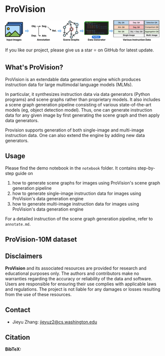 # ProVision

<p align="center">
    <img src="pipeline.png" width="1000" style="margin-bottom: 0.2;"/>
<p>

If you like our project, please give us a star ⭐ on GitHub for latest update.  </h2>




## What's ProVision?

ProVision is an extendable data generation engine which produces instruction data for large multimodal language models (MLMs). 

In particular, it synthesizes instruction data via data generators (Python programs) and scene graphs rather than proprietary models.
It also includes a scene graph generation pipeline consisting of various state-of-the-art models (eg, object detection model). 
Thus, one can generate instruction data for any given image by first generating the scene graph and then apply data generators.

Provision supports generation of both single-image and multi-image instruction data.
One can also extend the engine by adding new data generators.

## Usage

Please find the demo notebook in the `notebook` folder.
It contains step-by-step guide on 
1. how to generate scene graphs for images using ProVision's scene graph generation pipeline
2. how to generate single-image instruction data for images using ProVision's data generation engine
3. how to generate multi-image instruction data for images using ProVision's data generation engine

For a detailed instruction of the scene graph generation pipeline, refer to `annotate.md`.

## ProVision-10M dataset



## Disclaimers
**ProVision** and its associated resources are provided for research and educational purposes only. 
The authors and contributors make no warranties regarding the accuracy or reliability of the data and software. 
Users are responsible for ensuring their use complies with applicable laws and regulations. 
The project is not liable for any damages or losses resulting from the use of these resources.


## Contact

- Jieyu Zhang: jieyuz2@cs.washington.edu

## Citation

**BibTeX:**

```bibtex

```

